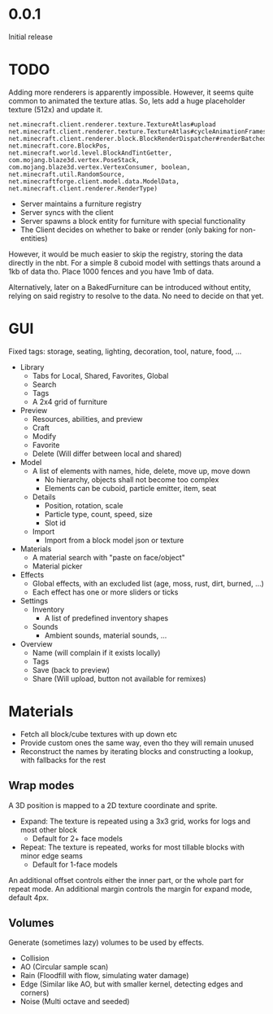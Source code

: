 # 0.0.1

Initial release

# TODO

Adding more renderers is apparently impossible.
However, it seems quite common to animated the texture atlas.
So, lets add a huge placeholder texture (512x) and update it.

```
net.minecraft.client.renderer.texture.TextureAtlas#upload
net.minecraft.client.renderer.texture.TextureAtlas#cycleAnimationFrames
net.minecraft.client.renderer.block.BlockRenderDispatcher#renderBatched(net.minecraft.world.level.block.state.BlockState, net.minecraft.core.BlockPos, net.minecraft.world.level.BlockAndTintGetter, com.mojang.blaze3d.vertex.PoseStack, com.mojang.blaze3d.vertex.VertexConsumer, boolean, net.minecraft.util.RandomSource, net.minecraftforge.client.model.data.ModelData, net.minecraft.client.renderer.RenderType)
```

* Server maintains a furniture registry
* Server syncs with the client
* Server spawns a block entity for furniture with special functionality
* The Client decides on whether to bake or render (only baking for non-entities)

However, it would be much easier to skip the registry, storing the data directly in the nbt.
For a simple 8 cuboid model with settings thats around a 1kb of data tho. Place 1000 fences and you have 1mb of data.

Alternatively, later on a BakedFurniture can be introduced without entity, relying on said registry to resolve to the
data. No need to decide on that yet.

# GUI

Fixed tags: storage, seating, lighting, decoration, tool, nature, food, ...

* Library
    * Tabs for Local, Shared, Favorites, Global
    * Search
    * Tags
    * A 2x4 grid of furniture
* Preview
    * Resources, abilities, and preview
    * Craft
    * Modify
    * Favorite
    * Delete (Will differ between local and shared)
* Model
    * A list of elements with names, hide, delete, move up, move down
        * No hierarchy, objects shall not become too complex
        * Elements can be cuboid, particle emitter, item, seat
    * Details
        * Position, rotation, scale
        * Particle type, count, speed, size
        * Slot id
    * Import
        * Import from a block model json or texture
* Materials
    * A material search with "paste on face/object"
    * Material picker
* Effects
    * Global effects, with an excluded list (age, moss, rust, dirt, burned, ...)
    * Each effect has one or more sliders or ticks
* Settings
    * Inventory
        * A list of predefined inventory shapes
    * Sounds
        * Ambient sounds, material sounds, ...
* Overview
    * Name (will complain if it exists locally)
    * Tags
    * Save (back to preview)
    * Share (Will upload, button not available for remixes)

# Materials

* Fetch all block/cube textures with up down etc
* Provide custom ones the same way, even tho they will remain unused
* Reconstruct the names by iterating blocks and constructing a lookup, with fallbacks for the rest

## Wrap modes

A 3D position is mapped to a 2D texture coordinate and sprite.

* Expand: The texture is repeated using a 3x3 grid, works for logs and most other block
    * Default for 2+ face models
* Repeat: The texture is repeated, works for most tillable blocks with minor edge seams
    * Default for 1-face models

An additional offset controls either the inner part, or the whole part for repeat mode.
An additional margin controls the margin for expand mode, default 4px.


## Volumes

Generate (sometimes lazy) volumes to be used by effects.

* Collision
* AO (Circular sample scan)
* Rain (Floodfill with flow, simulating water damage)
* Edge (Similar like AO, but with smaller kernel, detecting edges and corners)
* Noise (Multi octave and seeded)